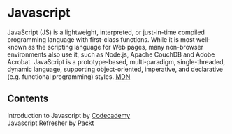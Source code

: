 # Javascript

JavaScript (JS) is a lightweight, interpreted, or just-in-time compiled programming language with first-class functions. While it is most well-known as the scripting language for Web pages, many non-browser environments also use it, such as Node.js, Apache CouchDB and Adobe Acrobat. JavaScript is a prototype-based, multi-paradigm, single-threaded, dynamic language, supporting object-oriented, imperative, and declarative (e.g. functional programming) styles. [MDN](https://developer.mozilla.org/en-US/docs/Web/JavaScript)

## Contents

Introduction to Javascript by [Codecademy](https://www.codecademy.com/courses/introduction-to-javascript)  
Javascript Refresher by [Packt](https://www.packtpub.com/product/react-the-complete-guide-includes-hooks-react-router-and-redux-2021-updated-second-edition-video/9781801812603)
